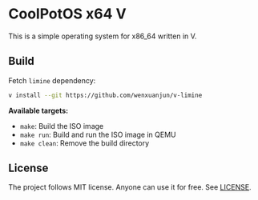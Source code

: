 # CoolPotOS x64 V

This is a simple operating system for x86_64 written in V.

## Build

Fetch `limine` dependency:

```bash
v install --git https://github.com/wenxuanjun/v-limine
```

**Available targets:**
- `make`: Build the ISO image
- `make run`: Build and run the ISO image in QEMU
- `make clean`: Remove the build directory

## License

The project follows MIT license. Anyone can use it for free. See [LICENSE](LICENSE).
